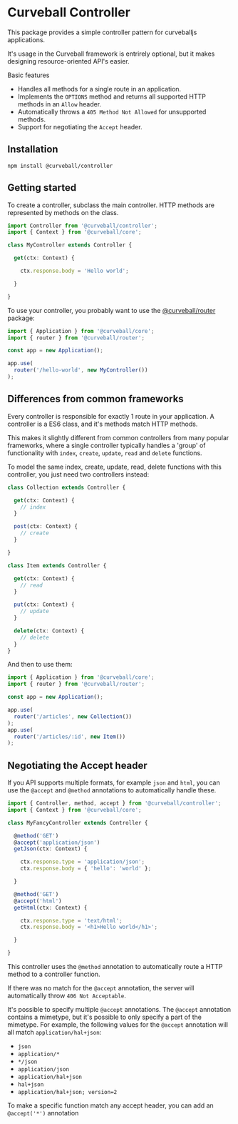 Curveball Controller
=====================

This package provides a simple controller pattern for curveballjs
applications.

It's usage in the Curveball framework is entrirely optional, but it makes
designing resource-oriented API's easier.

Basic features

* Handles all methods for a single route in an application.
* Implements the `OPTIONS` method and returns all supported HTTP methods in
  an `Allow` header.
* Automatically throws a `405 Method Not Allowed` for unsupported methods.
* Support for negotiating the `Accept` header.


Installation
------------

    npm install @curveball/controller


Getting started
---------------

To create a controller, subclass the main controller. HTTP methods are
represented by methods on the class.

```typescript
import Controller from '@curveball/controller';
import { Context } from '@curveball/core';

class MyController extends Controller {

  get(ctx: Context) {

    ctx.response.body = 'Hello world';

  }

}
```

To use your controller, you probably want to use the [@curveball/router][2]
package:

```typescript
import { Application } from '@curveball/core';
import { router } from '@curveball/router';

const app = new Application();

app.use(
  router('/hello-world', new MyController())
);
```

Differences from common frameworks
----------------------------------

Every controller is responsible for exactly 1 route in your application.
A controller is a ES6 class, and it's methods match HTTP methods.

This makes it slightly different from common controllers from many popular
frameworks, where a single controller typically handles a 'group' of
functionality with `index`, `create`, `update`, `read` and `delete` functions.

To model the same index, create, update, read, delete functions with this
controller, you just need two controllers instead:

```typescript
class Collection extends Controller {

  get(ctx: Context) {
    // index
  }

  post(ctx: Context) {
    // create
  }

}

class Item extends Controller {

  get(ctx: Context) {
    // read
  }

  put(ctx: Context) {
    // update
  }

  delete(ctx: Context) {
    // delete
  }
}
```

And then to use them:

```typescript
import { Application } from '@curveball/core';
import { router } from '@curveball/router';

const app = new Application();

app.use(
  router('/articles', new Collection())
);
app.use(
  router('/articles/:id', new Item())
);
```

Negotiating the Accept header
-----------------------------

If you API supports multiple formats, for example `json` and `html`, you can
use the `@accept` and `@method` annotations to automatically handle these.

```typescript
import { Controller, method, accept } from '@curveball/controller';
import { Context } from '@curveball/core';

class MyFancyController extends Controller {

  @method('GET')
  @accept('application/json')
  getJson(ctx: Context) {

    ctx.response.type = 'application/json';
    ctx.response.body = { 'hello': 'world' };

  }

  @method('GET')
  @accept('html')
  getHtml(ctx: Context) {

    ctx.response.type = 'text/html';
    ctx.response.body = '<h1>Hello world</h1>';

  }

}
```

This controller uses the `@method` annotation to automatically route
a HTTP method to a controller function.

If there was no match for the `@accept` annotation, the server will
automatically throw `406 Not Acceptable`.

It's possible to specify multiple `@accept` annotations. The `@accept`
annotation contains a mimetype, but it's possible to only specify a part of
the mimetype. For example, the following values for the `@accept` annotation
will all match `application/hal+json`:

* `json`
* `application/*`
* `*/json`
* `application/json`
* `application/hal+json`
* `hal+json`
* `application/hal+json; version=2`

To make a specific function match any accept header, you can add an `@accept('*')`
annotation

[1]: https://github.com/curveballjs/
[2]: https://github.com/curveballjs/router
